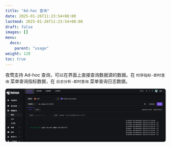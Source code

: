 ```yaml
---
title: "Ad-hoc 查询"
date: 2025-01-26T11:23:54+08:00
lastmod: 2025-01-26T11:23:54+08:00
draft: false
images: []
menu:
  docs:
    parent: "usage"
weight: 120
toc: true
---
```


夜莺支持 Ad-hoc 查询，可以在界面上直接查询数据源的数据。在 `时序指标-即时查询` 菜单查询指标数据，在 `日志分析-即时查询` 菜单查询日志数据。

<img src="/img/usage/ad-hoc/metric-explorer_zh.png" alt="指标查询"/>
